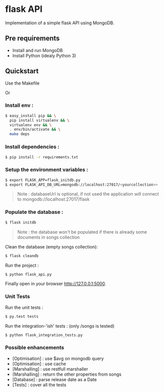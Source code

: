 # flask API
Implementation of a simple flask API using MongoDB.

## Pre requirements
* Install and run MongoDB
* Install Python (idealy Python 3)

## Quickstart
Use the Makefile

  Or
  
### Install env :
```sh
$ easy_install pip && \
  pip install virtualenv && \
  virtualenv env && \
  . env/bin/activate && \
  make deps
```

### Install dependencies :
```sh
$ pip install -r requirements.txt
```

### Setup the environment variables :
```sh
$ export FLASK_APP=flask_initdb.py
$ export FLASK_API_DB_URL=mongodb://localhost:27017/<yourcollection>>
```

> Note : databaseUrl is optional, if not used the application will connect to mongodb://localhost:27017/flask

### Populate the database :
```sh
$ flask initdb
```

> Note : the database won't be populated if there is already some documents in songs collection

Clean the database (empty songs collection):
```sh
$ flask cleandb
```

Run the project :
```sh
$ python flask_api.py
```

Finally open in your browser http://127.0.0.1:5000.

### Unit Tests
Run the unit tests :
```sh
$ py.test tests
```
Run the integration-'ish' tests : (only /songs is tested)
```sh
$ python flask_integration_tests.py
```

### Possible enhancements

* [Optimisation] : use $avg on mongodb query
* [Optimisation] : use cache
* [Marshalling] : use restfull marshaller
* [Marshalling] : return the other properties from songs
* [Database] : parse release date as a Date
* [Tests] : cover all the tests
